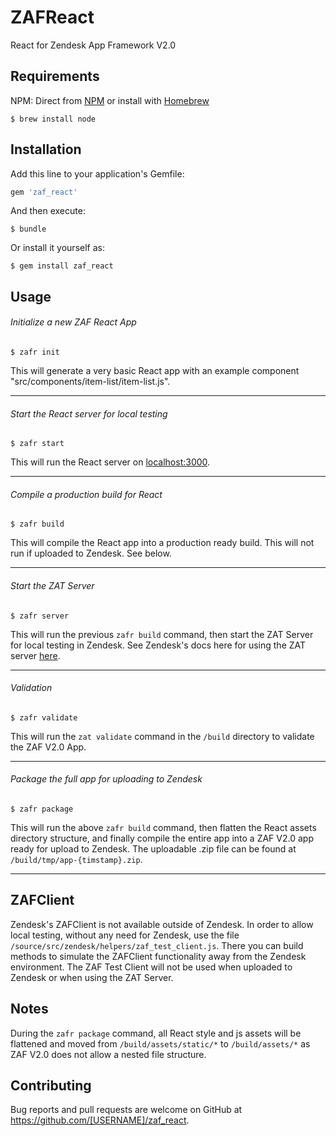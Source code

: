# ZAFReact

React for Zendesk App Framework V2.0

## Requirements

NPM: Direct from [NPM](https://www.npmjs.com/get-npm) or install with [Homebrew](https://brew.sh)

    $ brew install node

## Installation

Add this line to your application's Gemfile:

```ruby
gem 'zaf_react'
```

And then execute:

    $ bundle

Or install it yourself as:

    $ gem install zaf_react

## Usage

###### Initialize a new ZAF React App

    $ zafr init

This will generate a very basic React app with an example component "src/components/item-list/item-list.js".

---

###### Start the React server for local testing

    $ zafr start

This will run the React server on [localhost:3000](http://localhost:3000).

---

###### Compile a production build for React

    $ zafr build

This will compile the React app into a production ready build. This will not run if uploaded to Zendesk. See below.

---

###### Start the ZAT Server

    $ zafr server

This will run the previous ```zafr build``` command, then start the ZAT Server for local testing in Zendesk. See Zendesk's docs here for using the ZAT server [here](https://developer.zendesk.com/apps/docs/developer-guide/zat#server).

---

###### Validation

    $ zafr validate

This will run the ```zat validate``` command in the ```/build``` directory to validate the ZAF V2.0 App.

---

###### Package the full app for uploading to Zendesk

    $ zafr package

This will run the above ```zafr build``` command, then flatten the React assets directory structure, and finally compile the entire app into a ZAF V2.0 app ready for upload to Zendesk. The uploadable .zip file can be found at ```/build/tmp/app-{timstamp}.zip```.

---

## ZAFClient

Zendesk's ZAFClient is not available outside of Zendesk. In order to allow local testing, without any need for Zendesk, use the file ```/source/src/zendesk/helpers/zaf_test_client.js```. There you can build methods to simulate the ZAFClient functionality away from the Zendesk environment. The ZAF Test Client will not be used when uploaded to Zendesk or when using the ZAT Server.

## Notes

During the ```zafr package``` command, all React style and js assets will be flattened and moved from ```/build/assets/static/*``` to ```/build/assets/*``` as ZAF V2.0 does not allow a nested file structure.

## Contributing

Bug reports and pull requests are welcome on GitHub at https://github.com/[USERNAME]/zaf_react.
